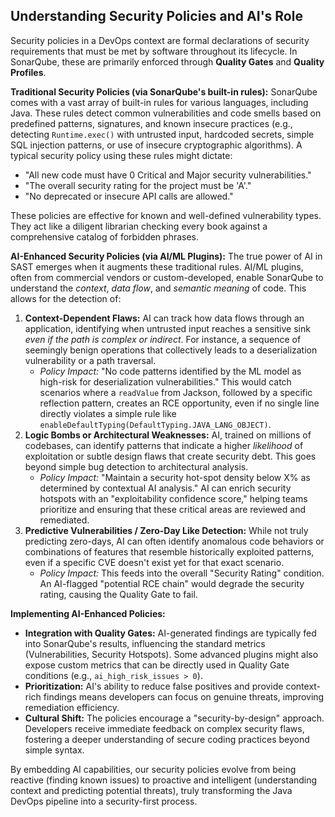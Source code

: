 ## Understanding Security Policies and AI's Role

Security policies in a DevOps context are formal declarations of security requirements that must be met by software throughout its lifecycle. In SonarQube, these are primarily enforced through **Quality Gates** and **Quality Profiles**.

**Traditional Security Policies (via SonarQube's built-in rules):**
SonarQube comes with a vast array of built-in rules for various languages, including Java. These rules detect common vulnerabilities and code smells based on predefined patterns, signatures, and known insecure practices (e.g., detecting `Runtime.exec()` with untrusted input, hardcoded secrets, simple SQL injection patterns, or use of insecure cryptographic algorithms).
A typical security policy using these rules might dictate:
*   "All new code must have 0 Critical and Major security vulnerabilities."
*   "The overall security rating for the project must be 'A'."
*   "No deprecated or insecure API calls are allowed."

These policies are effective for known and well-defined vulnerability types. They act like a diligent librarian checking every book against a comprehensive catalog of forbidden phrases.

**AI-Enhanced Security Policies (via AI/ML Plugins):**
The true power of AI in SAST emerges when it augments these traditional rules. AI/ML plugins, often from commercial vendors or custom-developed, enable SonarQube to understand the *context*, *data flow*, and *semantic meaning* of code. This allows for the detection of:

1.  **Context-Dependent Flaws:** AI can track how data flows through an application, identifying when untrusted input reaches a sensitive sink *even if the path is complex or indirect*. For instance, a sequence of seemingly benign operations that collectively leads to a deserialization vulnerability or a path traversal.
    *   *Policy Impact:* "No code patterns identified by the ML model as high-risk for deserialization vulnerabilities." This would catch scenarios where a `readValue` from Jackson, followed by a specific reflection pattern, creates an RCE opportunity, even if no single line directly violates a simple rule like `enableDefaultTyping(DefaultTyping.JAVA_LANG_OBJECT)`.
2.  **Logic Bombs or Architectural Weaknesses:** AI, trained on millions of codebases, can identify patterns that indicate a higher *likelihood* of exploitation or subtle design flaws that create security debt. This goes beyond simple bug detection to architectural analysis.
    *   *Policy Impact:* "Maintain a security hot-spot density below X% as determined by contextual AI analysis." AI can enrich security hotspots with an "exploitability confidence score," helping teams prioritize and ensuring that these critical areas are reviewed and remediated.
3.  **Predictive Vulnerabilities / Zero-Day Like Detection:** While not truly predicting zero-days, AI can often identify anomalous code behaviors or combinations of features that resemble historically exploited patterns, even if a specific CVE doesn't exist yet for that exact scenario.
    *   *Policy Impact:* This feeds into the overall "Security Rating" condition. An AI-flagged "potential RCE chain" would degrade the security rating, causing the Quality Gate to fail.

**Implementing AI-Enhanced Policies:**

*   **Integration with Quality Gates:** AI-generated findings are typically fed into SonarQube's results, influencing the standard metrics (Vulnerabilities, Security Hotspots). Some advanced plugins might also expose custom metrics that can be directly used in Quality Gate conditions (e.g., `ai_high_risk_issues > 0`).
*   **Prioritization:** AI's ability to reduce false positives and provide context-rich findings means developers can focus on genuine threats, improving remediation efficiency.
*   **Cultural Shift:** The policies encourage a "security-by-design" approach. Developers receive immediate feedback on complex security flaws, fostering a deeper understanding of secure coding practices beyond simple syntax.

By embedding AI capabilities, our security policies evolve from being reactive (finding known issues) to proactive and intelligent (understanding context and predicting potential threats), truly transforming the Java DevOps pipeline into a security-first process.
